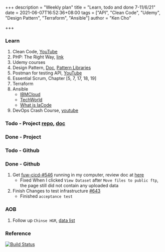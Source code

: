 +++
description = "Weekly plan"
title = "Learn, todo and done 7-11/6/21"
date = 2021-06-07T16:52:36+08:00
tags = ["API", "Clean Code", "Udemy", "Design Pattern", "Terraform", "Ansible"]
author = "Ken Cho"

+++  
### Learn
1. Clean Code, [YouTube](https://www.youtube.com/watch?v=7EmboKQH8lM)
2. PHP: The Right Way, [link](https://phptherightway.com/)
3. Udemy courses
4. Design Pattern, [Doc](https://designpatternsphp.readthedocs.io/en/latest/README.html), [Pattern Libraries](https://medium.com/@whatjackhasmade/pattern-libraries-abcc45c6144c)
5. Postman for testing API, [YouTube](https://www.freecodecamp.org/news/learn-how-to-use-postman-to-test-apis/)
6. Essential Scrum, Chapter [5, 7, 17, 18, 19]
7. Terraform
8. Ansible
    - [IBMCloud](https://www.youtube.com/watch?v=fHO1X93e4WA)
    - [TechWorld](https://www.youtube.com/watch?v=1id6ERvfozo)
    - [What is IaCode](https://www.youtube.com/watch?v=POPP2WTJ8es)
9. DevOps Crash Course, [youtube](https://www.youtube.com/watch?v=OXE2a8dqIAI)
### Todo - Project [repo](https://github.com/kencho51/mint_doi), [doc](https://docs.google.com/document/d/1CopK9e9QclOd91WRN1LREEBefMDb5cWoHiElj3IfKLc/edit#)

### Done - Project

### Todo - Github
    
### Done - Github
1. Get [fuw-cicd-#546](https://github.com/gigascience/gigadb-website/pull/546) running in my computer, review doc at [here](https://gist.github.com/kencho51/6b5cebd15c9419484e73b2439a34f0d1)
   - Fixed When I clicked `View Dataset` after `Move files to public ftp`, the page still did not contain any uploaded data
2. Finish Changes to test infrastructure [#643](https://github.com/gigascience/gigadb-website/issues/643)
   - Finished `acceptance test`


### AOB
1. Follow up `Chinse HGR`, [data list](https://docs.google.com/spreadsheets/d/1f7b6nwNGxWU3emuJVDtrIElmA5aAV3Ax3PBkgOLJY5A/edit#gid=0)
### Reference


[![Build Status](https://travis-ci.com/kencho51/gigathing.svg?branch=master)](https://travis-ci.com/kencho51/gigathing)

